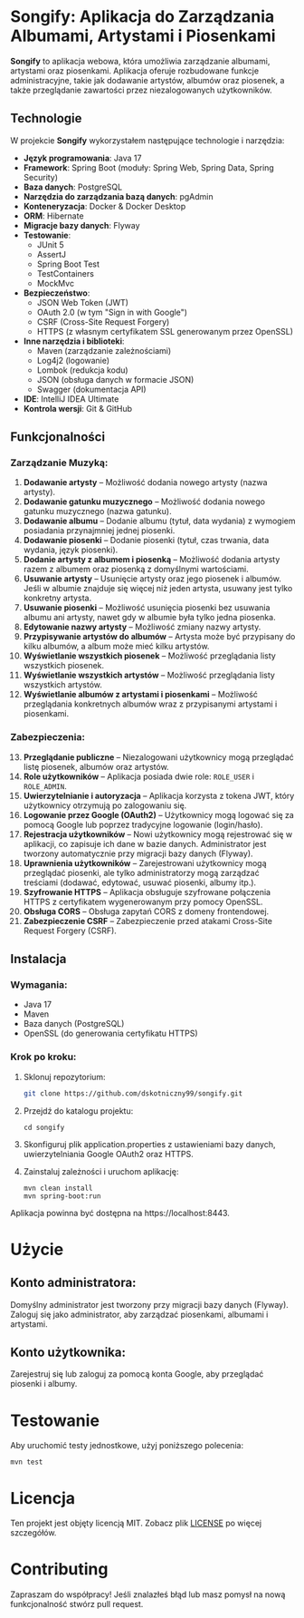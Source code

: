 # Songify: Aplikacja do Zarządzania Albumami, Artystami i Piosenkami

**Songify** to aplikacja webowa, która umożliwia zarządzanie albumami, artystami oraz piosenkami. Aplikacja oferuje rozbudowane funkcje administracyjne, takie jak dodawanie artystów, albumów oraz piosenek, a także przeglądanie zawartości przez niezalogowanych użytkowników.

## Technologie

W projekcie **Songify** wykorzystałem następujące technologie i narzędzia:

- **Język programowania**: Java 17
- **Framework**: Spring Boot (moduły: Spring Web, Spring Data, Spring Security)
- **Baza danych**: PostgreSQL
- **Narzędzia do zarządzania bazą danych**: pgAdmin
- **Konteneryzacja**: Docker & Docker Desktop
- **ORM**: Hibernate
- **Migracje bazy danych**: Flyway
- **Testowanie**:
  - JUnit 5
  - AssertJ
  - Spring Boot Test
  - TestContainers
  - MockMvc
- **Bezpieczeństwo**:
  - JSON Web Token (JWT)
  - OAuth 2.0 (w tym "Sign in with Google")
  - CSRF (Cross-Site Request Forgery)
  - HTTPS (z własnym certyfikatem SSL generowanym przez OpenSSL)
- **Inne narzędzia i biblioteki**:
  - Maven (zarządzanie zależnościami)
  - Log4j2 (logowanie)
  - Lombok (redukcja kodu)
  - JSON (obsługa danych w formacie JSON)
  - Swagger (dokumentacja API)
- **IDE**: IntelliJ IDEA Ultimate
- **Kontrola wersji**: Git & GitHub

## Funkcjonalności

### Zarządzanie Muzyką:
1. **Dodawanie artysty** – Możliwość dodania nowego artysty (nazwa artysty).
2. **Dodawanie gatunku muzycznego** – Możliwość dodania nowego gatunku muzycznego (nazwa gatunku).
3. **Dodawanie albumu** – Dodanie albumu (tytuł, data wydania) z wymogiem posiadania przynajmniej jednej piosenki.
4. **Dodawanie piosenki** – Dodanie piosenki (tytuł, czas trwania, data wydania, język piosenki).
5. **Dodanie artysty z albumem i piosenką** – Możliwość dodania artysty razem z albumem oraz piosenką z domyślnymi wartościami.
6. **Usuwanie artysty** – Usunięcie artysty oraz jego piosenek i albumów. Jeśli w albumie znajduje się więcej niż jeden artysta, usuwany jest tylko konkretny artysta.
7. **Usuwanie piosenki** – Możliwość usunięcia piosenki bez usuwania albumu ani artysty, nawet gdy w albumie była tylko jedna piosenka.
8. **Edytowanie nazwy artysty** – Możliwość zmiany nazwy artysty.
9. **Przypisywanie artystów do albumów** – Artysta może być przypisany do kilku albumów, a album może mieć kilku artystów.
10. **Wyświetlanie wszystkich piosenek** – Możliwość przeglądania listy wszystkich piosenek.
11. **Wyświetlanie wszystkich artystów** – Możliwość przeglądania listy wszystkich artystów.
12. **Wyświetlanie albumów z artystami i piosenkami** – Możliwość przeglądania konkretnych albumów wraz z przypisanymi artystami i piosenkami.

### Zabezpieczenia:
13. **Przeglądanie publiczne** – Niezalogowani użytkownicy mogą przeglądać listę piosenek, albumów oraz artystów.
14. **Role użytkowników** – Aplikacja posiada dwie role: `ROLE_USER` i `ROLE_ADMIN`.
15. **Uwierzytelnianie i autoryzacja** – Aplikacja korzysta z tokena JWT, który użytkownicy otrzymują po zalogowaniu się.
16. **Logowanie przez Google (OAuth2)** – Użytkownicy mogą logować się za pomocą Google lub poprzez tradycyjne logowanie (login/hasło).
17. **Rejestracja użytkowników** – Nowi użytkownicy mogą rejestrować się w aplikacji, co zapisuje ich dane w bazie danych. Administrator jest tworzony automatycznie przy migracji bazy danych (Flyway).
18. **Uprawnienia użytkowników** – Zarejestrowani użytkownicy mogą przeglądać piosenki, ale tylko administratorzy mogą zarządzać treściami (dodawać, edytować, usuwać piosenki, albumy itp.).
19. **Szyfrowanie HTTPS** – Aplikacja obsługuje szyfrowane połączenia HTTPS z certyfikatem wygenerowanym przy pomocy OpenSSL.
20. **Obsługa CORS** – Obsługa zapytań CORS z domeny frontendowej.
21. **Zabezpieczenie CSRF** – Zabezpieczenie przed atakami Cross-Site Request Forgery (CSRF).

## Instalacja

### Wymagania:
- Java 17
- Maven
- Baza danych (PostgreSQL)
- OpenSSL (do generowania certyfikatu HTTPS)

### Krok po kroku:
1. Sklonuj repozytorium:
   ```bash
   git clone https://github.com/dskotniczny99/songify.git
2. Przejdź do katalogu projektu:
   ```
   cd songify
3. Skonfiguruj plik application.properties z ustawieniami bazy danych, uwierzytelniania Google OAuth2 oraz HTTPS.

4. Zainstaluj zależności i uruchom aplikację:
   ```
   mvn clean install
   mvn spring-boot:run
Aplikacja powinna być dostępna na https://localhost:8443.

# Użycie
## Konto administratora:
Domyślny administrator jest tworzony przy migracji bazy danych (Flyway).
Zaloguj się jako administrator, aby zarządzać piosenkami, albumami i artystami.
## Konto użytkownika:
Zarejestruj się lub zaloguj za pomocą konta Google, aby przeglądać piosenki i albumy.


# Testowanie
Aby uruchomić testy jednostkowe, użyj poniższego polecenia:
```
mvn test
```
# Licencja

Ten projekt jest objęty licencją MIT. Zobacz plik [LICENSE](./LICENSE) po więcej szczegółów.

# Contributing
Zapraszam do współpracy! Jeśli znalazłeś błąd lub masz pomysł na nową funkcjonalność stwórz pull request.
